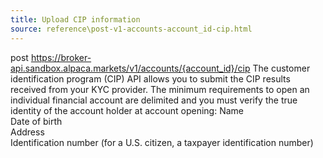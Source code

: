```yaml
---
title: Upload CIP information
source: reference\post-v1-accounts-account_id-cip.html
---
```


post https://broker-api.sandbox.alpaca.markets/v1/accounts/{account_id}/cip
The customer identification program (CIP) API allows you to submit the CIP results received from your KYC provider.
The minimum requirements to open an individual financial account are delimited and you must verify the true identity of the account holder at account opening:
Name  
Date of birth  
Address  
Identification number (for a U.S. citizen, a taxpayer identification number)
